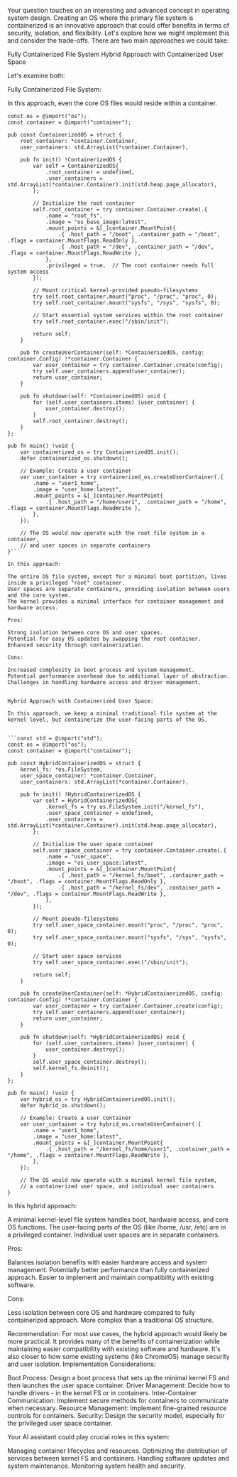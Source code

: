 Your question touches on an interesting and advanced concept in operating system design. Creating an OS where the primary file system is containerized is an innovative approach that could offer benefits in terms of security, isolation, and flexibility. Let's explore how we might implement this and consider the trade-offs.
There are two main approaches we could take:

Fully Containerized File System
Hybrid Approach with Containerized User Space

Let's examine both:

Fully Containerized File System:

In this approach, even the core OS files would reside within a container.


```const std = @import("std");
const os = @import("os");
const container = @import("container");

pub const ContainerizedOS = struct {
    root_container: *container.Container,
    user_containers: std.ArrayList(*container.Container),

    pub fn init() !ContainerizedOS {
        var self = ContainerizedOS{
            .root_container = undefined,
            .user_containers = std.ArrayList(*container.Container).init(std.heap.page_allocator),
        };

        // Initialize the root container
        self.root_container = try container.Container.create(.{
            .name = "root_fs",
            .image = "os_base_image:latest",
            .mount_points = &[_]container.MountPoint{
                .{ .host_path = "/boot", .container_path = "/boot", .flags = container.MountFlags.ReadOnly },
                .{ .host_path = "/dev", .container_path = "/dev", .flags = container.MountFlags.ReadWrite },
            },
            .privileged = true,  // The root container needs full system access
        });

        // Mount critical kernel-provided pseudo-filesystems
        try self.root_container.mount("proc", "/proc", "proc", 0);
        try self.root_container.mount("sysfs", "/sys", "sysfs", 0);

        // Start essential system services within the root container
        try self.root_container.exec("/sbin/init");

        return self;
    }

    pub fn createUserContainer(self: *ContainerizedOS, config: container.Config) !*container.Container {
        var user_container = try container.Container.create(config);
        try self.user_containers.append(user_container);
        return user_container;
    }

    pub fn shutdown(self: *ContainerizedOS) void {
        for (self.user_containers.items) |user_container| {
            user_container.destroy();
        }
        self.root_container.destroy();
    }
};

pub fn main() !void {
    var containerized_os = try ContainerizedOS.init();
    defer containerized_os.shutdown();

    // Example: Create a user container
    var user_container = try containerized_os.createUserContainer(.{
        .name = "user1_home",
        .image = "user_home:latest",
        .mount_points = &[_]container.MountPoint{
            .{ .host_path = "/home/user1", .container_path = "/home", .flags = container.MountFlags.ReadWrite },
        },
    });

    // The OS would now operate with the root file system in a container,
    // and user spaces in separate containers
}```

In this approach:

The entire OS file system, except for a minimal boot partition, lives inside a privileged "root" container.
User spaces are separate containers, providing isolation between users and the core system.
The kernel provides a minimal interface for container management and hardware access.

Pros:

Strong isolation between core OS and user spaces.
Potential for easy OS updates by swapping the root container.
Enhanced security through containerization.

Cons:

Increased complexity in boot process and system management.
Potential performance overhead due to additional layer of abstraction.
Challenges in handling hardware access and driver management.


Hybrid Approach with Containerized User Space:

In this approach, we keep a minimal traditional file system at the kernel level, but containerize the user-facing parts of the OS.


```const std = @import("std");
const os = @import("os");
const container = @import("container");

pub const HybridContainerizedOS = struct {
    kernel_fs: *os.FileSystem,
    user_space_container: *container.Container,
    user_containers: std.ArrayList(*container.Container),

    pub fn init() !HybridContainerizedOS {
        var self = HybridContainerizedOS{
            .kernel_fs = try os.FileSystem.init("/kernel_fs"),
            .user_space_container = undefined,
            .user_containers = std.ArrayList(*container.Container).init(std.heap.page_allocator),
        };

        // Initialize the user space container
        self.user_space_container = try container.Container.create(.{
            .name = "user_space",
            .image = "os_user_space:latest",
            .mount_points = &[_]container.MountPoint{
                .{ .host_path = "/kernel_fs/boot", .container_path = "/boot", .flags = container.MountFlags.ReadOnly },
                .{ .host_path = "/kernel_fs/dev", .container_path = "/dev", .flags = container.MountFlags.ReadWrite },
            },
        });

        // Mount pseudo-filesystems
        try self.user_space_container.mount("proc", "/proc", "proc", 0);
        try self.user_space_container.mount("sysfs", "/sys", "sysfs", 0);

        // Start user space services
        try self.user_space_container.exec("/sbin/init");

        return self;
    }

    pub fn createUserContainer(self: *HybridContainerizedOS, config: container.Config) !*container.Container {
        var user_container = try container.Container.create(config);
        try self.user_containers.append(user_container);
        return user_container;
    }

    pub fn shutdown(self: *HybridContainerizedOS) void {
        for (self.user_containers.items) |user_container| {
            user_container.destroy();
        }
        self.user_space_container.destroy();
        self.kernel_fs.deinit();
    }
};

pub fn main() !void {
    var hybrid_os = try HybridContainerizedOS.init();
    defer hybrid_os.shutdown();

    // Example: Create a user container
    var user_container = try hybrid_os.createUserContainer(.{
        .name = "user1_home",
        .image = "user_home:latest",
        .mount_points = &[_]container.MountPoint{
            .{ .host_path = "/kernel_fs/home/user1", .container_path = "/home", .flags = container.MountFlags.ReadWrite },
        },
    });

    // The OS would now operate with a minimal kernel file system,
    // a containerized user space, and individual user containers
}
```

In this hybrid approach:

A minimal kernel-level file system handles boot, hardware access, and core OS functions.
The user-facing parts of the OS (like /home, /usr, /etc) are in a privileged container.
Individual user spaces are in separate containers.

Pros:

Balances isolation benefits with easier hardware access and system management.
Potentially better performance than fully containerized approach.
Easier to implement and maintain compatibility with existing software.

Cons:

Less isolation between core OS and hardware compared to fully containerized approach.
More complex than a traditional OS structure.

Recommendation:
For most use cases, the hybrid approach would likely be more practical. It provides many of the benefits of containerization while maintaining easier compatibility with existing software and hardware. It's also closer to how some existing systems (like ChromeOS) manage security and user isolation.
Implementation Considerations:

Boot Process: Design a boot process that sets up the minimal kernel FS and then launches the user space container.
Driver Management: Decide how to handle drivers - in the kernel FS or in containers.
Inter-Container Communication: Implement secure methods for containers to communicate when necessary.
Resource Management: Implement fine-grained resource controls for containers.
Security: Design the security model, especially for the privileged user space container.

Your AI assistant could play crucial roles in this system:

Managing container lifecycles and resources.
Optimizing the distribution of services between kernel FS and containers.
Handling software updates and system maintenance.
Monitoring system health and security.